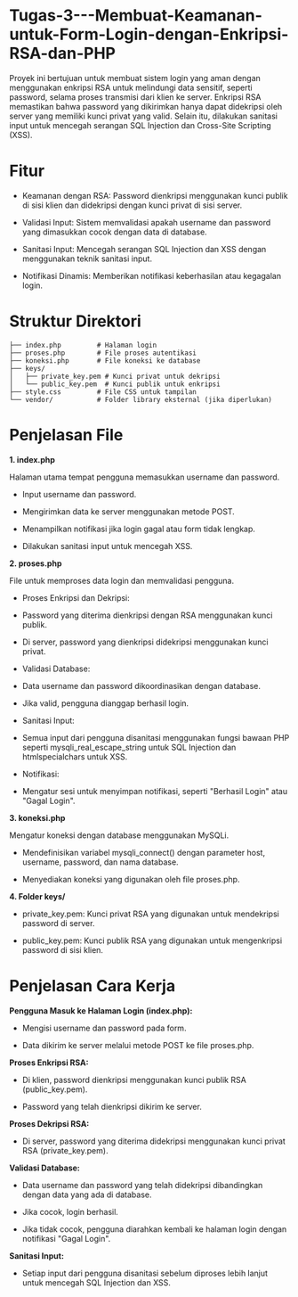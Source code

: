# Tugas-3---Membuat-Keamanan-untuk-Form-Login-dengan-Enkripsi-RSA-dan-PHP
Proyek ini bertujuan untuk membuat sistem login yang aman dengan menggunakan enkripsi RSA untuk melindungi data sensitif, seperti password, selama proses transmisi dari klien ke server. Enkripsi RSA memastikan bahwa password yang dikirimkan hanya dapat didekripsi oleh server yang memiliki kunci privat yang valid. Selain itu, dilakukan sanitasi input untuk mencegah serangan SQL Injection dan Cross-Site Scripting (XSS).

# Fitur
* Keamanan dengan RSA: Password dienkripsi menggunakan kunci publik di sisi klien dan didekripsi dengan kunci privat di sisi server.

* Validasi Input: Sistem memvalidasi apakah username dan password yang dimasukkan cocok dengan data di database.

* Sanitasi Input: Mencegah serangan SQL Injection dan XSS dengan menggunakan teknik sanitasi input.

* Notifikasi Dinamis: Memberikan notifikasi keberhasilan atau kegagalan login.

# Struktur Direktori
 ```.
├── index.php         # Halaman login
├── proses.php        # File proses autentikasi
├── koneksi.php       # File koneksi ke database
├── keys/
│   ├── private_key.pem # Kunci privat untuk dekripsi
│   └── public_key.pem  # Kunci publik untuk enkripsi
├── style.css         # File CSS untuk tampilan
└── vendor/           # Folder library eksternal (jika diperlukan)
```
# Penjelasan File
**1. index.php**

Halaman utama tempat pengguna memasukkan username dan password.

- Input username dan password.

- Mengirimkan data ke server menggunakan metode POST.

- Menampilkan notifikasi jika login gagal atau form tidak lengkap.

- Dilakukan sanitasi input untuk mencegah XSS.

**2. proses.php**

File untuk memproses data login dan memvalidasi pengguna.

- Proses Enkripsi dan Dekripsi:

 - Password yang diterima dienkripsi dengan RSA menggunakan kunci publik.

 - Di server, password yang dienkripsi didekripsi menggunakan kunci privat.

- Validasi Database:

 - Data username dan password dikoordinasikan dengan database.

 - Jika valid, pengguna dianggap berhasil login.

- Sanitasi Input:

 - Semua input dari pengguna disanitasi menggunakan fungsi bawaan PHP seperti mysqli_real_escape_string untuk SQL Injection dan htmlspecialchars untuk XSS.

- Notifikasi:

 - Mengatur sesi untuk menyimpan notifikasi, seperti "Berhasil Login" atau "Gagal Login".

**3. koneksi.php**

Mengatur koneksi dengan database menggunakan MySQLi.

- Mendefinisikan variabel mysqli_connect() dengan parameter host, username, password, dan nama database.

- Menyediakan koneksi yang digunakan oleh file proses.php.

**4. Folder keys/**

- private_key.pem: Kunci privat RSA yang digunakan untuk mendekripsi password di server.

- public_key.pem: Kunci publik RSA yang digunakan untuk mengenkripsi password di sisi klien.

# Penjelasan Cara Kerja

**Pengguna Masuk ke Halaman Login (index.php):**

- Mengisi username dan password pada form.

- Data dikirim ke server melalui metode POST ke file proses.php.

**Proses Enkripsi RSA:**

- Di klien, password dienkripsi menggunakan kunci publik RSA (public_key.pem).

- Password yang telah dienkripsi dikirim ke server.

**Proses Dekripsi RSA:**

- Di server, password yang diterima didekripsi menggunakan kunci privat RSA (private_key.pem).

**Validasi Database:**

- Data username dan password yang telah didekripsi dibandingkan dengan data yang ada di database.

- Jika cocok, login berhasil.

- Jika tidak cocok, pengguna diarahkan kembali ke halaman login dengan notifikasi "Gagal Login".

**Sanitasi Input:**

- Setiap input dari pengguna disanitasi sebelum diproses lebih lanjut untuk mencegah SQL Injection dan XSS.
  
